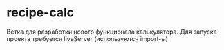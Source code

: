 # recipe-calc
Ветка для разработки нового функционала калькулятора.
Для запуска проекта требуется liveServer (используются import-ы)
